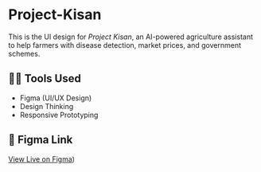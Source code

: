 # Project-Kisan

This is the UI design for *Project Kisan*, an AI-powered agriculture assistant to help farmers with disease detection, market prices, and government schemes.

## 👩‍💻 Tools Used
- Figma (UI/UX Design)
- Design Thinking
- Responsive Prototyping

## 🔗 Figma Link
[View Live on Figma](https://www.figma.com/design/dpIjZZeGTa5vcKJU0VYlTv/Untitled?m=auto&t=2dlxut98SymtMJsb-6))
